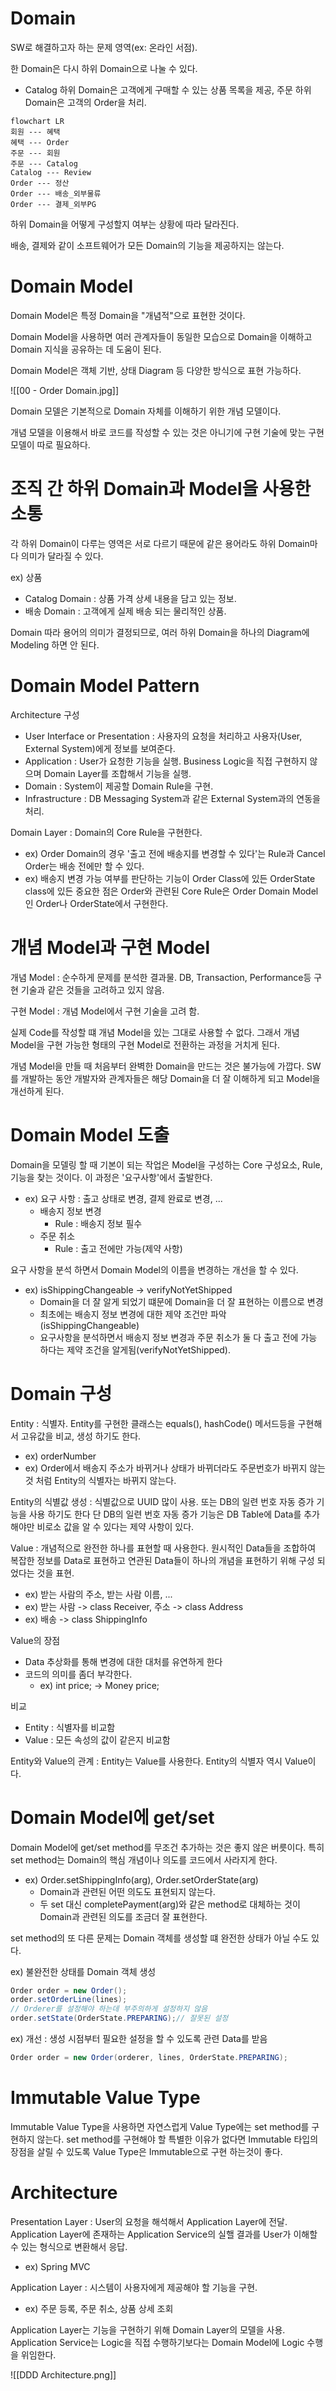 # Domain

SW로 해결하고자 하는 문제 영역(ex: 온라인 서점).

한 Domain은 다시 하위 Domain으로 나눌 수 있다.
- Catalog 하위 Domain은 고객에게 구매할 수 있는 상품 목록을 제공, 주문 하위 Domain은 고객의 Order을 처리.

```mermaid
flowchart LR
회원 --- 혜택
혜택 --- Order
주문 --- 회원
주문 --- Catalog
Catalog --- Review
Order --- 정산
Order --- 배송_외부물류
Order --- 결제_외부PG
```

하위 Domain을 어떻게 구성할지 여부는 상황에 따라 달라진다.

배송, 결제와 같이 소프트웨어가 모든 Domain의 기능을 제공하지는 않는다.

# Domain Model

Domain Model은 특정 Domain을 "개념적"으로 표현한 것이다.

Domain Model을 사용하면 여러 관계자들이 동일한 모습으로 Domain을 이해하고 Domain 지식을 공유하는 데 도움이 된다.

Domain Model은 객체 기반, 상태 Diagram 등 다양한 방식으로 표현 가능하다.


![[00 - Order Domain.jpg]]

Domain 모델은 기본적으로 Domain 자체를 이해하기 위한 개념 모델이다.

개념 모델을 이용해서 바로 코드를 작성할 수 있는 것은 아니기에 구현 기술에 맞는 구현 모델이 따로 필요하다.

# 조직 간 하위 Domain과 Model을 사용한 소통

각 하위 Domain이 다루는 영역은 서로 다르기 때문에 같은 용어라도 하위 Domain마다 의미가 달라질 수 있다.

ex) 상품

- Catalog Domain : 상품 가격 상세 내용을 담고 있는 정보.
- 배송 Domain : 고객에게 실제 배송 되는 물리적인 상품.

Domain 따라 용어의 의미가 결정되므로, 여러 하위 Domain을 하나의 Diagram에 Modeling 하면 안 된다.

# Domain Model Pattern

Architecture 구성
- User Interface or Presentation : 사용자의 요청을 처리하고 사용자(User, External System)에게 정보를 보여준다.
- Application : User가 요청한 기능을 실행. Business Logic을 직접 구현하지 않으며 Domain Layer를 조합해서 기능을 실행.
- Domain : System이 제공할 Domain Rule을 구현.
- Infrastructure : DB Messaging System과 같은 External System과의 연동을 처리.

Domain Layer : Domain의 Core Rule을 구현한다.
- ex) Order Domain의 경우 '출고 전에 배송지를 변경할 수 있다'는 Rule과 Cancel Order는 배송 전에만 할 수 있다.
- ex) 배송지 변경 가능 여부를 판단하는 기능이 Order Class에 있든 OrderState class에 있든 중요한 점은 Order와 관련된 Core Rule은 Order Domain Model인 Order나 OrderState에서 구현한다.


# 개념 Model과 구현 Model

개념 Model : 순수하게 문제를 분석한 결과물. DB, Transaction, Performance등 구현 기술과 같은 것들을 고려하고 있지 않음.

구현 Model : 개념 Model에서 구현 기술을 고려 함.

실제 Code를 작성할 떄 개념 Model을 있는 그대로 사용할 수 없다. 그래서 개념 Model을 구현 가능한 형태의 구현 Model로 전환하는 과정을 거치게 된다.

개념 Model을 만들 때 처음부터 완벽한 Domain을 만드는 것은 불가능에 가깝다. SW를 개발하는 동안 개발자와 관계자들은 해당 Domain을 더 잘 이해하게 되고 Model을 개선하게 된다.

# Domain Model 도출

Domain을 모델링 할 때 기본이 되는 작업은 Model을 구성하는 Core 구성요소, Rule, 기능을 찾는 것이다. 이 과정은 '요구사항'에서 출발한다.
- ex) 요구 사항 : 출고 상태로 변경, 결제 완료로 변경, ...
	- 배송지 정보 변경
	  - Rule : 배송지 정보 필수
	- 주문 취소
	  - Rule : 출고 전에만 가능(제약 사항)

요구 사항을 분석 하면서 Domain Model의 이름을 변경하는 개선을 할 수 있다.
- ex) isShippingChangeable -> verifyNotYetShipped
	- Domain을 더 잘 알게 되었기 떄문에 Domain을 더 잘 표현하는 이름으로 변경
	- 최초에는 배송지 정보 변경에 대한 제약 조건만 파악(isShippingChangeable)
	- 요구사항을 분석하면서 배송지 정보 변경과 주문 취소가 둘 다 출고 전에 가능 하다는 제약 조건을 알게됨(verifyNotYetShipped).

# Domain 구성

Entity : 식별자. Entity를 구현한 클래스는 equals(), hashCode() 메서드등을 구현해서 고유값을 비교, 생성 하기도 한다. 
- ex) orderNumber
- ex) Order에서 배송지 주소가 바뀌거나 상태가 바뀌더라도 주문번호가 바뀌지 않는 것 처럼 Entity의 식별자는 바뀌지 않는다.

Entity의 식별값 생성 : 식별값으로 UUID 많이 사용. 또는 DB의 일련 번호 자동 증가 기능을 사용 하기도 한다 단 DB의 일련 번호 자동 증가 기능은 DB Table에 Data를 추가 해야만 비로소 값을 알 수 있다는 제약 사항이 있다.

Value : 개념적으로 완전한 하나를 표현할 때 사용한다. 원시적인 Data들을 조합하여 복잡한 정보를 Data로 표현하고 연관된 Data들이 하나의 개념을 표현하기 위해 구성 되었다는 것을 표현.
- ex) 받는 사람의 주소, 받는 사람 이름, ...
- ex) 받는 사람 -> class Receiver, 주소 -> class Address
- ex) 배송 -> class ShippingInfo

Value의 장점
- Data 추상화를 통해 변경에 대한 대처를 유연하게 한다
- 코드의 의미를 좀더 부각한다.
	- ex) int price; -> Money price;

비교
- Entity : 식별자를 비교함
- Value : 모든 속성의 값이 같은지 비교함

Entity와 Value의 관계 : Entity는 Value를 사용한다. Entity의 식별자 역시 Value이다.


# Domain Model에 get/set

Domain Model에 get/set method를 무조건 추가하는 것은 좋지 않은 버릇이다. 특히 set method는 Domain의 핵심 개념이나 의도를 코드에서 사라지게 한다.
- ex) Order.setShippingInfo(arg), Order.setOrderState(arg)
	- Domain과 관련된 어떤 의도도 표현되지 않는다.
	- 두 set 대신 completePayment(arg)와 같은 method로 대체하는 것이 Domain과 관련된 의도를 조금더 잘 표현한다.

set method의 또 다른 문제는 Domain 객체를 생성할 떄 완전한 상태가 아닐 수도 있다.

ex) 불완전한 상태를 Domain 객체 생성

```java
Order order = new Order();
order.setOrderLine(lines);
// Orderer를 설정해야 하는데 부주의하게 설정하지 않음
order.setState(OrderState.PREPARING);// 잘못된 설정
```

ex) 개선 : 생성 시점부터 필요한 설정을 할 수 있도록 관련 Data를 받음

```java
Order order = new Order(orderer, lines, OrderState.PREPARING);
```


# Immutable Value Type

Immutable Value Type을 사용하면 자연스럽게 Value Type에는 set method를 구현하지 않는다. set method를 구현해야 할 특별한 이유가 없다면 Immutable 타입의 장점을 살릴 수 있도록 Value Type은 Immutable으로 구현 하는것이 좋다.


# Architecture

Presentation Layer : User의 요청을 해석해서 Application Layer에 전달. Application Layer에 존재하는 Application Service의 실핼 결과를 User가 이해할 수 있는 형식으로 변환해서 응답.
- ex) Spring MVC

Application Layer : 시스템이 사용자에게 제공해야 할 기능을 구현.
- ex) 주문 등록, 주문 취소, 상품 상세 조회

Application Layer는 기능을 구현하기 위해 Domain Layer의 모델을 사용. Application Service는 Logic을 직접 수행하기보다는 Domain Model에 Logic 수행을 위임한다.

![[DDD Architecture.png]]